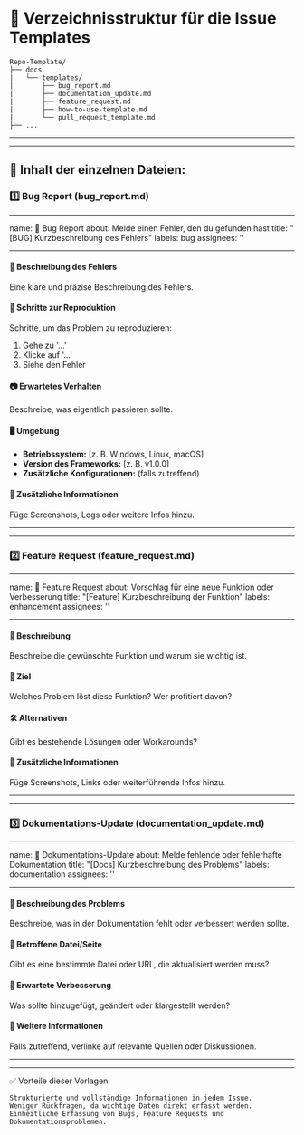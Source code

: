 # 📌 Verzeichnisstruktur für die Issue Templates

```
Repo-Template/
├── docs 
|   └── templates/
|       ├── bug_report.md
|       ├── documentation_update.md
|       ├── feature_request.md
|       ├── how-to-use-template.md
|       └── pull_request_template.md
├── ...
```

---
---

## 📜 Inhalt der einzelnen Dateien:

### 1️⃣ Bug Report (bug_report.md)

---
name: 🐛 Bug Report
about: Melde einen Fehler, den du gefunden hast
title: "[BUG] Kurzbeschreibung des Fehlers"
labels: bug
assignees: ''

---

#### 🐛 Beschreibung des Fehlers
Eine klare und präzise Beschreibung des Fehlers.

#### 🔄 Schritte zur Reproduktion
Schritte, um das Problem zu reproduzieren:
1. Gehe zu '...'
2. Klicke auf '...'
3. Siehe den Fehler

#### 📷 Erwartetes Verhalten
Beschreibe, was eigentlich passieren sollte.

#### 🖥 Umgebung
- **Betriebssystem:** [z. B. Windows, Linux, macOS]
- **Version des Frameworks:** [z. B. v1.0.0]
- **Zusätzliche Konfigurationen:** (falls zutreffend)

#### 📎 Zusätzliche Informationen
Füge Screenshots, Logs oder weitere Infos hinzu.

---
---

### 2️⃣ Feature Request (feature_request.md)

---
name: 🚀 Feature Request
about: Vorschlag für eine neue Funktion oder Verbesserung
title: "[Feature] Kurzbeschreibung der Funktion"
labels: enhancement
assignees: ''

---

#### 🚀 Beschreibung
Beschreibe die gewünschte Funktion und warum sie wichtig ist.

#### 🎯 Ziel
Welches Problem löst diese Funktion? Wer profitiert davon?

#### 🛠 Alternativen
Gibt es bestehende Lösungen oder Workarounds?

#### 🔗 Zusätzliche Informationen
Füge Screenshots, Links oder weiterführende Infos hinzu.

---
---

### 3️⃣ Dokumentations-Update (documentation_update.md)

---
name: 📖 Dokumentations-Update
about: Melde fehlende oder fehlerhafte Dokumentation
title: "[Docs] Kurzbeschreibung des Problems"
labels: documentation
assignees: ''

---

#### 📖 Beschreibung des Problems
Beschreibe, was in der Dokumentation fehlt oder verbessert werden sollte.

#### 📌 Betroffene Datei/Seite
Gibt es eine bestimmte Datei oder URL, die aktualisiert werden muss?

#### 📝 Erwartete Verbesserung
Was sollte hinzugefügt, geändert oder klargestellt werden?

#### 🔗 Weitere Informationen
Falls zutreffend, verlinke auf relevante Quellen oder Diskussionen.

---
---

✅ Vorteile dieser Vorlagen:

    Strukturierte und vollständige Informationen in jedem Issue.
    Weniger Rückfragen, da wichtige Daten direkt erfasst werden.
    Einheitliche Erfassung von Bugs, Feature Requests und Dokumentationsproblemen.
